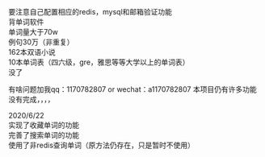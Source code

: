 要注意自己配置相应的redis，mysql和邮箱验证功能<br>
背单词软件<br>
单词量大于70w<br>
例句30万（非重复） <br>
162本双语小说<br>
10本单词表（四六级，gre，雅思等等大学以上的单词表）<br>
没了<br>


有啥问题加我qq：1170782807 or wechat：a1170782807
本项目仍有许多功能没有完成，，，，<br>

2020/6/22<br>
实现了收藏单词的功能<br>
完善了搜索单词的功能<br>
使用了非redis查询单词（原方法仍存在，只是暂时不使用）<br>
